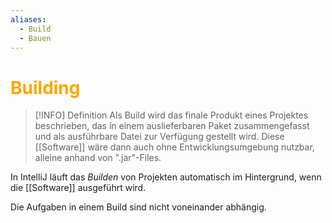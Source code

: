 ```yaml
---
aliases:
  - Build
  - Bauen
---
```


# <font color = "orange">Building</font>
>[!INFO] Definition
>Als Build wird das finale Produkt eines Projektes beschrieben, das in einem auslieferbaren Paket zusammengefasst und als ausführbare Datei zur Verfügung gestellt wird.
>Diese [[Software]] wäre dann auch ohne Entwicklungsumgebung nutzbar, alleine anhand von ".jar"-Files.

In IntelliJ läuft das *Builden* von Projekten automatisch im Hintergrund, wenn die [[Software]] ausgeführt wird.

Die Aufgaben in einem Build sind nicht voneinander abhängig.
